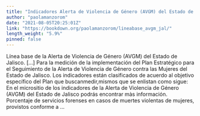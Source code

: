 ```yaml
---
title: "Indicadores Alerta de Violencia de Género (AVGM) del Estado de Jalisco."
author: "paolamanzorom"
date: "2021-08-05T20:25:01Z"
link: "https://bookdown.org/paolamanzorom/lineabase_avgm_jal/"
length_weight: "5.9%"
pinned: false
---
```


Línea base de la Alerta de Violencia de Género (AVGM) del Estado de Jalisco. [...] Para la medición de la implementación del Plan Estratégico para el
Seguimiento de la Alerta de Violencia de Género contra las Mujeres del
Estado de Jalisco. Los indicadores están clasificados de acuerdo al
objetivo específico del Plan que buscanmedir,mismos que se enlistan como
sigue: En el micrositio de los indicadores de
la Alerta de Violencia de Género (AVGM) del Estado de Jalisco podrás
encontrar màs información. Porcentaje de servicios forenses en casos de muertes violentas de
mujeres, provistos conforme a  ...
